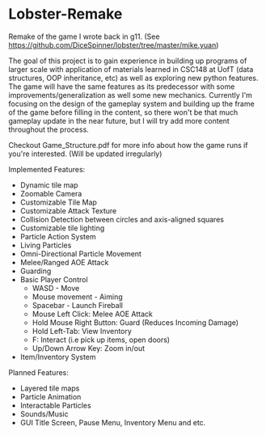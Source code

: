 # Lobster-Remake
Remake of the game I wrote back in g11. (See https://github.com/DiceSpinner/lobster/tree/master/mike.yuan)

The goal of this project is to gain experience in building up programs of larger scale with application of materials learned in CSC148 at UofT (data structures, OOP inheritance, etc) as well as exploring new python features. The game will have the same features as its predecessor with some improvements/generalization as well some new mechanics. Currently I'm focusing on the design of the gameplay system and building up the frame of the game before filling in the content, so there won't be that much gameplay update in the near future, but I will try add more content throughout the process. 

Checkout Game_Structure.pdf for more info about how the game runs if you're interested. (Will be updated irregularly)

Implemented Features:
- Dynamic tile map
- Zoomable Camera
- Customizable Tile Map
- Customizable Attack Texture 
- Collision Detection between circles and axis-aligned squares 
- Customizable tile lighting 
- Particle Action System
- Living Particles
- Omni-Directional Particle Movement 
- Melee/Ranged AOE Attack 
- Guarding
- Basic Player Control 
   - WASD - Move
   - Mouse movement - Aiming
   - Spacebar - Launch Fireball
   - Mouse Left Click: Melee AOE Attack
   - Hold Mouse Right Button: Guard (Reduces Incoming Damage)
    - Hold Left-Tab: View Inventory
    - F: Interact (i.e pick up items, open doors)
    - Up/Down Arrow Key: Zoom in/out
- Item/Inventory System

Planned Features:
- Layered tile maps
- Particle Animation
- Interactable Particles
- Sounds/Music
- GUI Title Screen, Pause Menu, Inventory Menu and etc.

